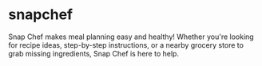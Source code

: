 # snapchef
Snap Chef makes meal planning easy and healthy! Whether you're looking for recipe ideas, step-by-step instructions, or a nearby grocery store to grab missing ingredients, Snap Chef is here to help.
